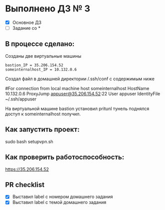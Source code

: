 # Выполнено ДЗ № 3

 - [x] Основное ДЗ
 - [ ] Задание со *

## В процессе сделано:

Созданы две виртуальные машины

```
bastion_IP = 35.206.154.52
someinternalhost_IP = 10.132.0.6
```
Создал файл в домашней директории /.ssh/conf с содержимым ниже

#For connection from local machine
host someinternalhost
 HostName 10.132.0.6
 ProxyJump appuser@35.206.154.52:22
 User appuser
 IdentityFile ~/.ssh/appuser

На виртуальной машине bastion установил pritunl
тунель поднялся доступ к someinternalhost получил.


## Как запустить проект:
 sudo bash setupvpn.sh

## Как проверить работоспособность:
 https://35.206.154.52

## PR checklist
 - [x] Выставил label с номером домашнего задания
 - [x] Выставил label с темой домашнего задания
